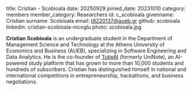 title: Cristian - Scobioala
date: 20250929
joined_date: 20231010
category: members
member_category: Researchers
id: c_scobioala
givenname: Cristian
surname: Scobioala
email: t8220137@aueb.gr
github: scobioala
linkedin: cristian-scobioala-nicoglu
photo: scobioala.jpg

__Cristian Scobioala__ is an undergraduate student in the Department of Management Science and Technology at the Athens University of Economics and Business (AUEB), specializing in Software Engineering and Data Analytics. He is the co-founder of [TutieAI](https://tutie.ai) (formerly UniNote), an AI-powered study platform that has grown to more than 10,000 students and hundreds of subscribers. Cristian has distinguished himself in national and international competitions in entrepreneurship, hackathons, and business negotiations.
